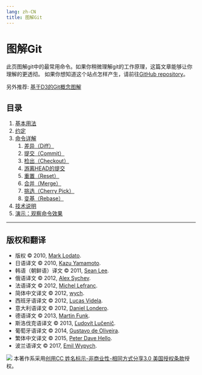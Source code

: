 ```yaml
---
lang: zh-CN
title: 图解Git
---
```


# 图解Git

此页图解git中的最常用命令。如果你稍微理解git的工作原理，这篇文章能够让你理解的更透彻。
如果你想知道这个站点怎样产生，请前往[GitHub
repository](http://github.com/MarkLodato/visual-git-guide)。

另外推荐: [基于D3的Git概念图解](http://onlywei.github.io/explain-git-with-d3/#)

## 目录

1.  [基本用法](1-basic-usage.md)
2.  [约定](2-conventions.md)
3.  [命令详解](3-commands.md)
    1.  [差异（Diff）](3-commands.md#diff)
    2.  [提交（Commit）](3-commands.md#commit)
    3.  [检出（Checkout）](3-commands.md#checkout)
    4.  [游离HEAD的提交](3-commands.md#detached)
    5.  [重置（Reset）](3-commands.md#reset)
    6.  [合并（Merge）](3-commands.md#merge)
    7.  [挑选（Cherry Pick）](3-commands.md#cherry-pick)
    8.  [变基（Rebase）](3-commands.md#rebase)
4.  [技术说明](4-technical-notes.md)
5.  [演示：观察命令效果](5-walkthrough.md)

---

## 版权和翻译

- 版权 © 2010, [Mark Lodato](mailto:lodatom@gmail.com).
- 日语译文 © 2010, [Kazu Yamamoto](http://github.com/kazu-yamamoto).
- 韩语（朝鲜语）译文 © 2011, [Sean Lee](mailto:sean@weaveus.com).
- 俄语译文 © 2012, [Alex Sychev](mailto:alex@sychev.com).
- 法语译文 © 2012, [Michel Lefranc](mailto:michel.lefranc@gmail.com).
- 简体中文译文 © 2012, [wych](mailto:ellrywych@gmail.com).
- 西班牙语译文 © 2012, [Lucas Videla](http://www.delucas.com.ar).
- 意大利语译文 © 2012, [Daniel Londero](mailto:daniel.londero@gmail.com).
- 德语译文 © 2013, [Martin Funk](mailto:mafulafunk@gmail.com).
- 斯洛伐克语译文 © 2013, [Ľudovít Lučenič](https://github.com/llucenic).
- 葡萄牙语译文 © 2014, [Gustavo de Oliveira](mailto:goliveira5d@gmail.com).
- 繁体中文译文 © 2015, [Peter Dave Hello](https://github.com/PeterDaveHello).
- 波兰语译文 © 2017, [Emil Wypych](mailto:wypychemil@gmail.com).

[![](https://i.creativecommons.org/l/by-nc-sa/3.0/us/80x15.png)](https://creativecommons.org/licenses/by-nc-sa/3.0/us/)
本著作系采用[创用CC 姓名标示-非商业性-相同方式分享3.0
美国授权条款](https://creativecommons.org/licenses/by-nc-sa/3.0/us/)授权。
